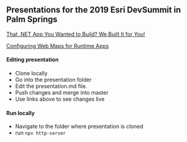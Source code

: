 ## Presentations for the 2019 Esri DevSummit in Palm Springs  

[That .NET App You Wanted to Build? We Built It for You!](https://codergrl.github.io/presentations/2019-PS-DevSummit/DotNet-Runtime-Open-Source-Apps/#/)

[Configuring Web Maps for Runtime Apps](https://codergrl.github.io/presentations/2019-PS-DevSummit/Configuring-WebMaps-for-Runtime-Apps/#/)


#### Editing presentation
- Clone locally
- Go into the presentation folder
- Edit the presentation.md file. 
- Push changes and merge into master
- Use links above to see changes live

#### Run locally
- Navigate to the folder where presentation is cloned
- run `npx http-server`
